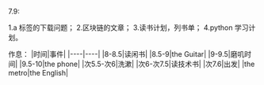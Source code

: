 7.9:

  1.a 标签的下载问题；
  2.区块链的文章；
  3.读书计划，列书单；
  4.python 学习计划。
  
  作息：
  |时间|事件|
  |----|----|
  |8-8.5|读闲书|
  |8.5-9|the Guitar|
  |9-9.5|磨叽时间|
  |9.5-10|the phone|
  |次5.5-次6|洗漱|
  |次6-次7.5|读技术书|
  |次7.6|出发|
  |the metro|the English|
